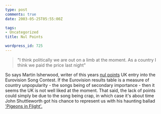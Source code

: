 ```yaml
---
type: post
comments: true
date: 2003-05-25T05:55:00Z

tags:
- Uncategorized
title: Nul Points

wordpress_id: 725
---
```


<blockquote>"I think politically we are out on a limb at the moment. As a country I think we paid the price last night"</blockquote>





	

So says Martin Isherwood, writer of this years [nul points](http://news.bbc.co.uk/1/hi/entertainment/music/2935874.stm) UK entry into the Eurovision Song Contest. If the Eurovision results table is a measure of country unpopularity - the songs being of secondary importance - then it seems the UK is not well liked at the moment. That said, the lack of points could simply be due to the song being crap, in which case it's about time John Shuttleworth got his chance to represent us with his haunting ballad ['Pigeons in Flight'.](http://www.shuttleworths.co.uk/chatone.html)
